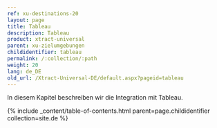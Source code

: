 ```yaml
---
ref: xu-destinations-20
layout: page
title: Tableau
description: Tableau
product: xtract-universal
parent: xu-zielumgebungen
childidentifier: tableau
permalink: /:collection/:path
weight: 20
lang: de_DE
old_url: /Xtract-Universal-DE/default.aspx?pageid=tableau
---
```


In diesem Kapitel beschreiben wir die Integration mit Tableau. 


{% include _content/table-of-contents.html parent=page.childidentifier collection=site.de %}